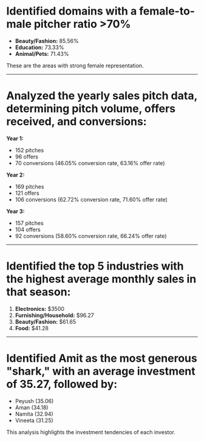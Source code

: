 # Identified domains with a female-to-male pitcher ratio >70%

- **Beauty/Fashion:** 85.56%
- **Education:** 73.33%
- **Animal/Pets:** 71.43%

These are the areas with strong female representation.

---

# Analyzed the yearly sales pitch data, determining pitch volume, offers received, and conversions:

**Year 1:**
- 152 pitches
- 96 offers
- 70 conversions (46.05% conversion rate, 63.16% offer rate)

**Year 2:**
- 169 pitches
- 121 offers
- 106 conversions (62.72% conversion rate, 71.60% offer rate)

**Year 3:**
- 157 pitches
- 104 offers
- 92 conversions (58.60% conversion rate, 66.24% offer rate)

---

# Identified the top 5 industries with the highest average monthly sales in that season:

1. **Electronics:** $3500
2. **Furnishing/Household:** $96.27
3. **Beauty/Fashion:** $61.65
4. **Food:** $41.28

---

# Identified Amit as the most generous "shark," with an average investment of 35.27, followed by:

- Peyush (35.06)
- Aman (34.18)
- Namita (32.94)
- Vineeta (31.25)

This analysis highlights the investment tendencies of each investor.

